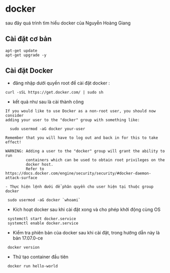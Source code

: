# docker
sau đây quá trình tìm hiểu docker của Nguyễn Hoàng Giang

## Cài đặt cơ bản
 ``` 
 apt-get update
 apt-get upgrade -y
 ```
 ## Cài đặt Docker
 - đăng nhập dưới quyền root để cài đặt docker :
 ```
 curl -sSL https://get.docker.com/ | sudo sh
 ```
- kết quả như sau là cài thành công
```
If you would like to use Docker as a non-root user, you should now consider
adding your user to the "docker" group with something like:

  sudo usermod -aG docker your-user

Remember that you will have to log out and back in for this to take effect!

WARNING: Adding a user to the "docker" group will grant the ability to run
         containers which can be used to obtain root privileges on the
         docker host.
         Refer to https://docs.docker.com/engine/security/security/#docker-daemon-attack-surface
```
	- Thực hiện lệnh dưới để phân quyền cho user hiện tại thuộc group docker
```
 sudo usermod -aG docker `whoami`
```
- Kích hoạt docker sau khi cài đặt xong và cho phép khởi động cùng OS
```
 systemctl start docker.service
 systemctl enable docker.service
```
- Kiểm tra phiên bản của docker sau khi cài đặt, trong hướng dẫn này là bản 17.07.0-ce
```
 docker version
```

- Thử tạo container đầu tiên
```
 docker run hello-world
 ``` 
 
